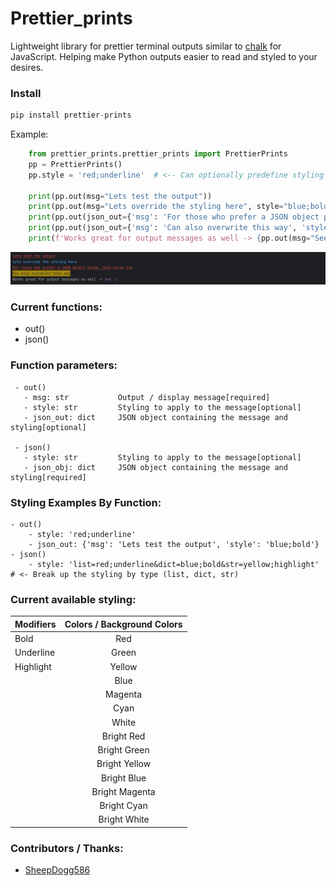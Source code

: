 # Prettier_prints

Lightweight library for prettier terminal outputs similar to [chalk](https://github.com/chalk/chalk) for JavaScript. 
Helping make Python outputs easier to read and styled to your desires.

### Install
```python
pip install prettier-prints
```

Example:
```python
    from prettier_prints.prettier_prints import PrettierPrints
    pp = PrettierPrints()
    pp.style = 'red;underline'  # <-- Can optionally predefine styling and can be overwritten

    print(pp.out(msg="Lets test the output"))
    print(pp.out(msg="Lets override the styling here", style="blue;bold"))
    print(pp.out(json_out={'msg': 'For those who prefer a JSON object param, this works too'}))
    print(pp.out(json_out={'msg': 'Can also overwrite this way', 'style': 'yellow;highlight'}))
    print(f'Works great for output messages as well -> {pp.out(msg="See :)", style="magenta")}')
```
![output image](https://github.com/PhantomLeak/prettier_prints/blob/main/print_output.png?raw=true)

### Current functions:
 - out()
 - json()

### Function parameters:
     - out()
       - msg: str           Output / display message[required]
       - style: str         Styling to apply to the message[optional]
       - json_out: dict     JSON object containing the message and styling[optional]

     - json()
       - style: str         Styling to apply to the message[optional]
       - json_obj: dict     JSON object containing the message and styling[required]
 
### Styling Examples By Function:
    - out()
        - style: 'red;underline'
        - json_out: {'msg': 'Lets test the output', 'style': 'blue;bold'}
    - json()
        - style: 'list=red;underline&dict=blue;bold&str=yellow;highlight' # <- Break up the styling by type (list, dict, str)

### Current available styling:
| Modifiers | Colors / Background Colors |    
|:----------|:--------------------------:|
| Bold      |            Red             |
| Underline |           Green            | 
| Highlight |           Yellow           |
|           |            Blue            |
|           |          Magenta           |
|           |            Cyan            |
|           |           White            |
|           |         Bright Red         |
|           |        Bright Green        |
|           |       Bright Yellow        |
|           |        Bright Blue         |
|           |       Bright Magenta       |
|           |        Bright Cyan         |
|           |        Bright White        |

### Contributors / Thanks:
 - [SheepDogg586](https://github.com/SheepDogg586)

